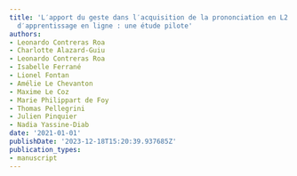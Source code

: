 ```yaml
---
title: 'L′apport du geste dans l′acquisition de la prononciation en L2 via un outil
  d′apprentissage en ligne : une étude pilote'
authors:
- Leonardo Contreras Roa
- Charlotte Alazard-Guiu
- Leonardo Contreras Roa
- Isabelle Ferrané
- Lionel Fontan
- Amélie Le Chevanton
- Maxime Le Coz
- Marie Philippart de Foy
- Thomas Pellegrini
- Julien Pinquier
- Nadia Yassine-Diab
date: '2021-01-01'
publishDate: '2023-12-18T15:20:39.937685Z'
publication_types:
- manuscript
---
```

